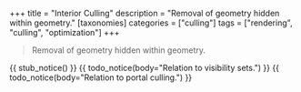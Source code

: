 +++
title = "Interior Culling"
description = "Removal of geometry hidden within geometry."
[taxonomies]
categories = ["culling"]
tags = ["rendering", "culling", "optimization"]
+++

> Removal of geometry hidden within geometry.

{{ stub_notice() }}
{{ todo_notice(body="Relation to visibility sets.") }}
{{ todo_notice(body="Relation to portal culling.") }}
